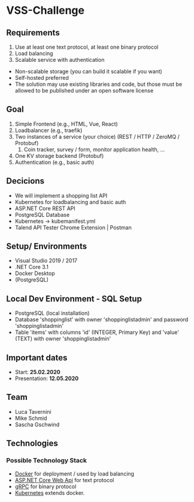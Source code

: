 # VSS-Challenge
## Requirements
1. Use at least one text protocol, at least one binary protocol
2. Load balancing
3. Scalable service with authentication 
* Non-scalable storage (you can build it scalable if you want)
* Self-hosted preferred 
* The solution may use existing libraries and code, but those must be allowed to be published under an open software license

## Goal
1. Simple Frontend (e.g., HTML, Vue, React) 
2. Loadbalancer (e.g., traefik) 
3. Two instances of a service (your choice) (REST / HTTP / ZeroMQ / Protobuf) 
    1. Coin tracker, survey / form, monitor application health, … 
4. One KV storage backend (Protobuf)
5. Authentication (e.g., basic auth)

## Decicions
* We will implement a shopping list API
* Kubernetes for loadbalancing and basic auth
* ASP.NET Core REST API
* PostgreSQL Database
* Kubernetes -> kubemanifest.yml
* Talend API Tester Chrome Extension | Postman

## Setup/ Environments
* Visual Studio 2019 / 2017
* .NET Core 3.1
* Docker Desktop
* (PostgreSQL)

## Local Dev Environment - SQL Setup
* PostgreSQL (local installation)
* Database 'shoppinglist' with owner 'shoppinglistadmin' and password 'shoppinglistadmin'
* Table 'items' with columns 'id' (INTEGER, Primary Key) and 'value' (TEXT) with owner 'shoppinglistadmin' 

## Important dates
* Start: **25.02.2020**
* Presentation: **12.05.2020**

## Team
* Luca Tavernini
* Mike Schmid
* Sascha Gschwind

## Technologies
### Possible Technology Stack

* [Docker](https://docs.docker.com/) for deployment / used by load balancing
* [ASP.NET Core Web Api](https://docs.microsoft.com/en-us/aspnet/core/tutorials/first-web-api?view=aspnetcore-3.1&tabs=visual-studio) for text protocol
* [gRPC](https://docs.microsoft.com/en-us/aspnet/core/grpc/?view=aspnetcore-3.1) for binary protocol
* [Kubernetes](https://kubernetes.io/docs/tutorials/kubernetes-basics/) extends docker.
